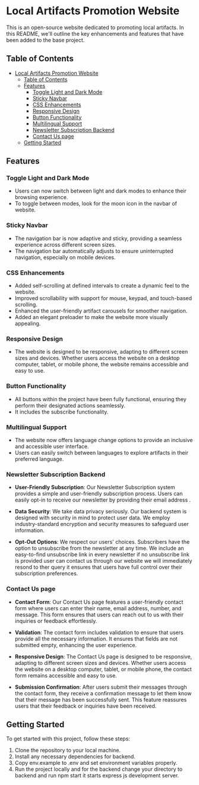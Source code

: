 
# Local Artifacts Promotion Website

This is an open-source website dedicated to promoting local artifacts. In this README, we'll outline the key enhancements and features that have been added to the base project.

## Table of Contents

- [Local Artifacts Promotion Website](#local-artifacts-promotion-website)
  - [Table of Contents](#table-of-contents)
  - [Features](#features)
    - [Toggle Light and Dark Mode](#toggle-light-and-dark-mode)
    - [Sticky Navbar](#sticky-navbar)
    - [CSS Enhancements](#css-enhancements)
    - [Responsive Design](#responsive-design)
    - [Button Functionality](#button-functionality)
    - [Multilingual Support](#multilingual-support)
    - [Newsletter Subscription Backend](#newsletter-subscription-backend)
    - [Contact Us page](#contact-us-page)
  - [Getting Started](#getting-started)


## Features

### Toggle Light and Dark Mode

- Users can now switch between light and dark modes to enhance their browsing experience.
- To toggle between modes, look for the moon icon in the navbar of website.

### Sticky Navbar

- The navigation bar is now adaptive and sticky, providing a seamless experience across different screen sizes.
- The navigation bar automatically adjusts to ensure uninterrupted navigation, especially on mobile devices.

### CSS Enhancements

- Added self-scrolling at defined intervals to create a dynamic feel to the website.
- Improved scrollability with support for mouse, keypad, and touch-based scrolling.
- Enhanced the user-friendly artifact carousels for smoother navigation.
- Added an elegant preloader to make the website more visually appealing.

### Responsive Design

- The website is designed to be responsive, adapting to different screen sizes and devices. Whether users access the website on a desktop computer, tablet, or mobile phone, the website remains accessible and easy to use.

### Button Functionality

- All buttons within the project have been fully functional, ensuring they perform their designated actions seamlessly.
- It includes the subscribe functionality.

### Multilingual Support

- The website now offers language change options  to provide an inclusive and accessible user interface.
- Users can easily switch between languages to explore artifacts in their preferred language.

### Newsletter Subscription Backend

- **User-Friendly Subscription**: Our Newsletter Subscription system provides a simple and user-friendly subscription process. Users can easily opt-in to receive our newsletter by providing their email address .

- **Data Security**: We take data privacy seriously. Our backend system is designed with security in mind to protect user data. We employ industry-standard encryption and security measures to safeguard user information.

- **Opt-Out Options**: We respect our users' choices. Subscribers have the option to unsubscribe from the newsletter at any time. We include an easy-to-find unsubscribe link in every newsletter if no unsubscribe link is provided user can contact us through our website we will immediately resond to ther query it ensures that users have full control over their subscription preferences.

### Contact Us page
- **Contact Form**: Our Contact Us page features a user-friendly contact form where users can enter their name, email address, number, and message. This form ensures that users can reach out to us with their inquiries or feedback effortlessly.

- **Validation**: The contact form includes validation to ensure that users provide all the necessary information. It ensures that fields are not submitted empty, enhancing the user experience.

- **Responsive Design**: The Contact Us page is designed to be responsive, adapting to different screen sizes and devices. Whether users access the website on a desktop computer, tablet, or mobile phone, the contact form remains accessible and easy to use.

- **Submission Confirmation**: After users submit their messages through the contact form, they receive a confirmation message to let them know that their message has been successfully sent. This feature reassures users that their feedback or inquiries have been received.

## Getting Started

To get started with this project, follow these steps:

1. Clone the repository to your local machine.
2. Install any necessary dependencies for backend.
3. Copy env.example to .env and set environment variables properly.
4. Run the project locally and for the backend change your directory to backend and run npm start it starts express js development server.

